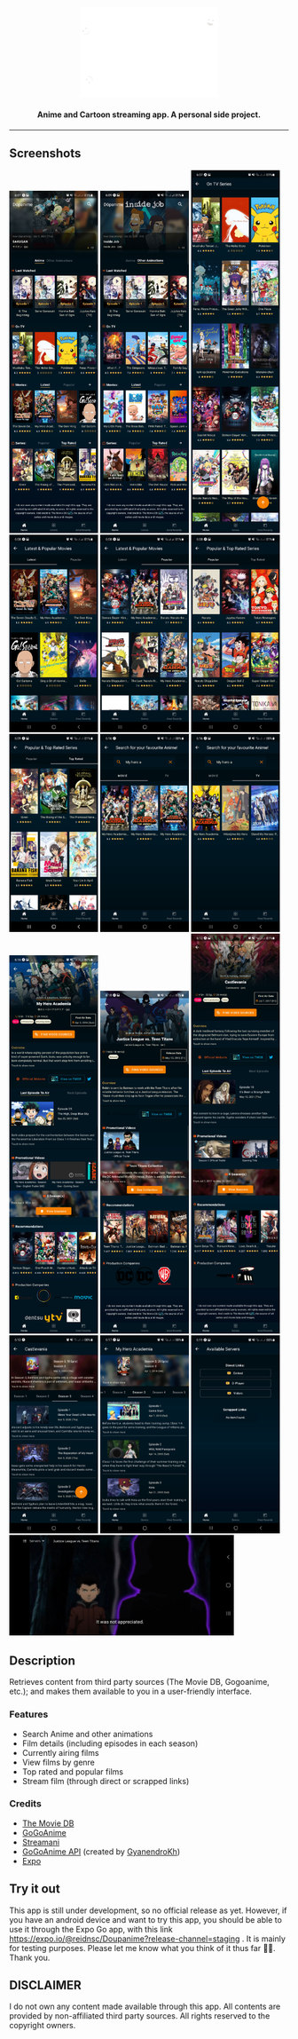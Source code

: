 <p align="center"><a href="https://github.com/Neko-R/Side"><img src="/meta/doupanime_inverted.png" width="250"></a></p> 
<h4 align="center">Anime and Cartoon streaming app. A personal side project.</h4> 
<hr>

## Screenshots

[<img src="meta/screenshots/image_1.jpg" width=160>](meta/screenshots/image_1.jpg)
[<img src="meta/screenshots/image_2.jpg" width=160>](meta/screenshots/image_2.jpg)
[<img src="meta/screenshots/image_3.jpg" width=160>](meta/screenshots/image_3.jpg)
[<img src="meta/screenshots/image_4.jpg" width=160>](meta/screenshots/image_4.jpg)
[<img src="meta/screenshots/image_5.jpg" width=160>](meta/screenshots/image_5.jpg)
[<img src="meta/screenshots/image_6.jpg" width=160>](meta/screenshots/image_6.jpg)
[<img src="meta/screenshots/image_7.jpg" width=160>](meta/screenshots/image_7.jpg)
[<img src="meta/screenshots/image_8.jpg" width=160>](meta/screenshots/image_8.jpg)
[<img src="meta/screenshots/image_9.jpg" width=160>](meta/screenshots/image_9.jpg)
[<img src="meta/screenshots/image_10.jpg" width=160>](meta/screenshots/image_10.jpg)
[<img src="meta/screenshots/image_14.jpg" width=160>](meta/screenshots/image_14.jpg)
[<img src="meta/screenshots/image_12.jpg" width=160>](meta/screenshots/image_12.jpg)
[<img src="meta/screenshots/image_13.jpg" width=160>](meta/screenshots/image_13.jpg)
[<img src="meta/screenshots/image_11.jpg" width=160>](meta/screenshots/image_11.jpg)
[<img src="meta/screenshots/image_15.jpg" width=160>](meta/screenshots/image_15.jpg)
[<img src="meta/screenshots/image_16.jpg" width=405>](meta/screenshots/image_16.jpg)

## Description

Retrieves content from third party sources (The Movie DB, Gogoanime, etc.); and makes them available to you in a user-friendly interface.

### Features

- Search Anime and other animations
- Film details (including episodes in each season)
- Currently airing films
- View films by genre
- Top rated and popular films
- Stream film (through direct or scrapped links)

### Credits

- <a href="https://www.themoviedb.org/">The Movie DB</a>
- <a href="https://gogoanime.pe/">GoGoAnime</a>
- <a href="https://streamani.net/">Streamani</a>
- <a href="https://github.com/GyanendroKh/gogoanime-api">GoGoAnime API</a> (created by <a href="https://github.com/GyanendroKh)">GyanendroKh</a>)
- <a href="https://docs.expo.dev/">Expo</a>

## Try it out

This app is still under development, so no official release as yet. However, if you have an android device and want to try this app, you should be able to use it through the Expo Go app, with this link https://expo.io/@reidnsc/Doupanime?release-channel=staging .
It is mainly for testing purposes. Please let me know what you think of it thus far 🙏🏾. Thank you.

## DISCLAIMER

I do not own any content made available through this app. All contents are provided by non-affiliated third party sources. All rights reserved to the copyright owners.
